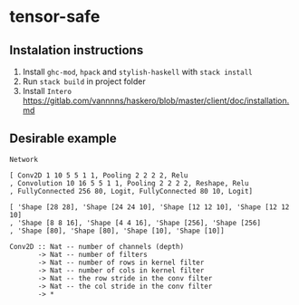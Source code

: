 # tensor-safe

## Instalation instructions

1. Install `ghc-mod`, `hpack` and `stylish-haskell` with `stack install`
2. Run `stack build` in project folder
3. Install `Intero` https://gitlab.com/vannnns/haskero/blob/master/client/doc/installation.md

## Desirable example

```
Network

[ Conv2D 1 10 5 5 1 1, Pooling 2 2 2 2, Relu
, Convolution 10 16 5 5 1 1, Pooling 2 2 2 2, Reshape, Relu
, FullyConnected 256 80, Logit, FullyConnected 80 10, Logit]

[ 'Shape [28 28], 'Shape [24 24 10], 'Shape [12 12 10], 'Shape [12 12 10]
, 'Shape [8 8 16], 'Shape [4 4 16], 'Shape [256], 'Shape [256]
, 'Shape [80], 'Shape [80], 'Shape [10], 'Shape [10]]
```

```
Conv2D :: Nat -- number of channels (depth)
       -> Nat -- number of filters
       -> Nat -- number of rows in kernel filter
       -> Nat -- number of cols in kernel filter
       -> Nat -- the row stride in the conv filter
       -> Nat -- the col stride in the conv filter
       -> *
```
